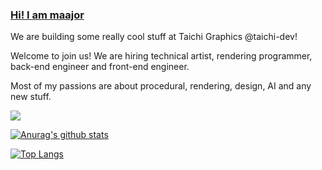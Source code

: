 ### [Hi! I am maajor](https://ma-yidong.com)

We are building some really cool stuff at Taichi Graphics @taichi-dev!   

Welcome to join us! We are hiring technical artist, rendering programmer, back-end engineer and front-end engineer.  

Most of my passions are about procedural, rendering, design, AI and any new stuff.  

![](https://komarev.com/ghpvc/?username=maajor&label=Profile+Views)

[![Anurag's github stats](https://github-readme-stats.vercel.app/api?username=maajor&count_private=true&show_icons=true)](https://github.com/anuraghazra/github-readme-stats)

[![Top Langs](https://github-readme-stats.vercel.app/api/top-langs/?username=maajor&layout=compact&hide=c%2B%2B,c,mathematica)](https://github.com/anuraghazra/github-readme-stats)


<!--
**maajor/maajor** is a ✨ _special_ ✨ repository because its `README.md` (this file) appears on your GitHub profile.

Here are some ideas to get you started:

- 🔭 I’m currently working on ...
- 🌱 I’m currently learning ...
- 👯 I’m looking to collaborate on ...
- 🤔 I’m looking for help with ...
- 💬 Ask me about ...
- 📫 How to reach me: ...
- 😄 Pronouns: ...
- ⚡ Fun fact: ...
-->
